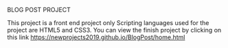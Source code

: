 BLOG POST PROJECT

This project is a front end project only 
Scripting languages used for the project are HTML5 and CSS3.
You can view the finish project by clicking on this link https://newprojects2019.github.io/BlogPost/home.html
